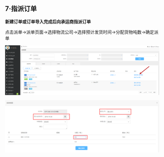 ## **7·指派订单**

**新建订单或订单导入完成后向承运商指派订单**

点击派单→派单页面→选择物流公司→选择预计发货时间→分配货物吨数→确定派单

![](/assets/QQ截图20161025145737.png)

![](/assets/QQ截图20161025145934.png)

